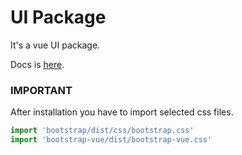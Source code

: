 # UI Package

It's a vue UI package.

Docs is [here](https://master--626ac4953ddc2b004a2e9e70.chromatic.com).

### IMPORTANT

After installation you have to import selected css files.
```js
import 'bootstrap/dist/css/bootstrap.css'
import 'bootstrap-vue/dist/bootstrap-vue.css'
```

